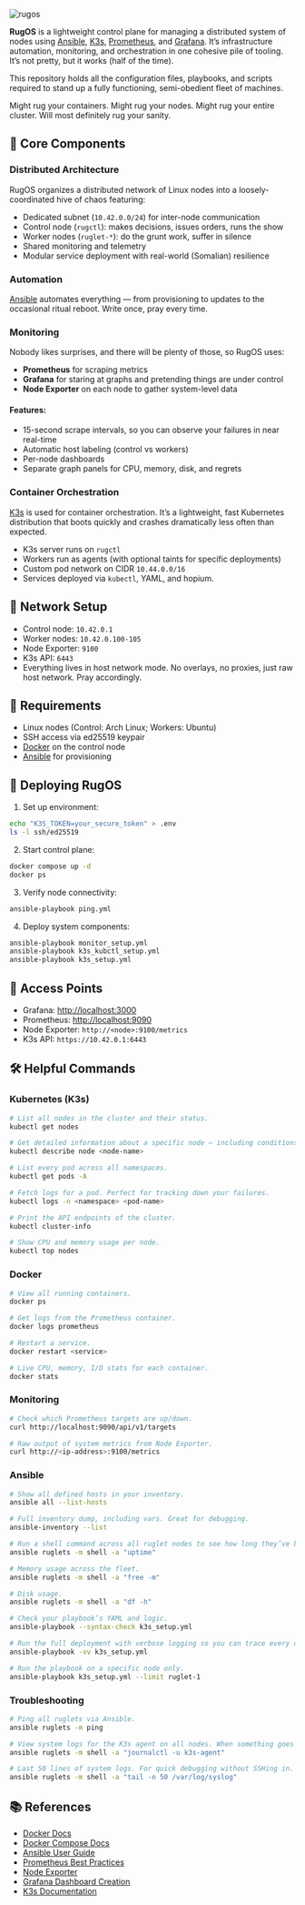 ![rugos](./resources/images/rugos-logo.png)

**RugOS** is a lightweight control plane for managing a distributed system of nodes using [Ansible](https://www.ansible.com/), [K3s](https://k3s.io/), [Prometheus](https://prometheus.io/), and [Grafana](https://grafana.com/). It’s infrastructure automation, monitoring, and orchestration in one cohesive pile of tooling. It’s not pretty, but it works (half of the time).

This repository holds all the configuration files, playbooks, and scripts required to stand up a fully functioning, semi-obedient fleet of machines.

Might rug your containers. Might rug your nodes. Might rug your entire cluster. Will most definitely rug your sanity.

## 🧠 Core Components

### Distributed Architecture

RugOS organizes a distributed network of Linux nodes into a loosely-coordinated hive of chaos featuring:

- Dedicated subnet (`10.42.0.0/24`) for inter-node communication
- Control node (`rugctl`): makes decisions, issues orders, runs the show
- Worker nodes (`ruglet-*`): do the grunt work, suffer in silence
- Shared monitoring and telemetry
- Modular service deployment with real-world (Somalian) resilience
### Automation

[Ansible](https://docs.ansible.com/) automates everything — from provisioning to updates to the occasional ritual reboot. Write once, pray every time.

### Monitoring

Nobody likes surprises, and there will be plenty of those, so RugOS uses:

- **Prometheus** for scraping metrics
- **Grafana** for staring at graphs and pretending things are under control
- **Node Exporter** on each node to gather system-level data

#### Features:

- 15-second scrape intervals, so you can observe your failures in near real-time
- Automatic host labeling (control vs workers)
- Per-node dashboards
- Separate graph panels for CPU, memory, disk, and regrets

### Container Orchestration

[K3s](https://k3s.io/) is used for container orchestration. It’s a lightweight, fast Kubernetes distribution that boots quickly and crashes dramatically less often than expected.

- K3s server runs on `rugctl`
- Workers run as agents (with optional taints for specific deployments)
- Custom pod network on CIDR `10.44.0.0/16`
- Services deployed via `kubectl`, YAML, and hopium.

## 📡 Network Setup

- Control node: `10.42.0.1`
- Worker nodes: `10.42.0.100-105`
- Node Exporter: `9100`
- K3s API: `6443`
- Everything lives in host network mode. No overlays, no proxies, just raw host network. Pray accordingly.

## 🧰 Requirements

- Linux nodes (Control: Arch Linux; Workers: Ubuntu)
- SSH access via ed25519 keypair
- [Docker](https://docs.docker.com/) on the control node
- [Ansible](https://docs.ansible.com/) for provisioning

## 🚀 Deploying RugOS

1. Set up environment:
```bash
echo "K3S_TOKEN=your_secure_token" > .env
ls -l ssh/ed25519
```

2. Start control plane:
```bash
docker compose up -d
docker ps
```

3. Verify node connectivity:
```bash
ansible-playbook ping.yml
```

4. Deploy system components:
```bash
ansible-playbook monitor_setup.yml
ansible-playbook k3s_kubctl_setup.yml
ansible-playbook k3s_setup.yml
```

## 🔭 Access Points

- Grafana: [http://localhost:3000](http://localhost:3000)
- Prometheus: [http://localhost:9090](http://localhost:9090)
- Node Exporter: `http://<node>:9100/metrics`
- K3s API: `https://10.42.0.1:6443`

## 🛠️ Helpful Commands

### Kubernetes (K3s)

```bash
# List all nodes in the cluster and their status.
kubectl get nodes
```

```bash
# Get detailed information about a specific node — including conditions, resource allocations, and taints.
kubectl describe node <node-name>
```

```bash
# List every pod across all namespaces. 
kubectl get pods -A
```

```bash
# Fetch logs for a pod. Perfect for tracking down your failures.
kubectl logs -n <namespace> <pod-name>
```

```bash
# Print the API endpoints of the cluster.
kubectl cluster-info
```

```bash
# Show CPU and memory usage per node. 
kubectl top nodes
```

### Docker

```bash
# View all running containers.
docker ps
```

```bash
# Get logs from the Prometheus container. 
docker logs prometheus 
```

```bash
# Restart a service.
docker restart <service>
```

```bash
# Live CPU, memory, I/O stats for each container.
docker stats
```

### Monitoring

```bash
# Check which Prometheus targets are up/down. 
curl http://localhost:9090/api/v1/targets
```

```bash
# Raw output of system metrics from Node Exporter.
curl http://<ip-address>:9100/metrics
```

### Ansible

```bash
# Show all defined hosts in your inventory.
ansible all --list-hosts
```

```bash
# Full inventory dump, including vars. Great for debugging.
ansible-inventory --list
```

```bash
# Run a shell command across all ruglet nodes to see how long they’ve been running (or crashing).
ansible ruglets -m shell -a "uptime"
```

```bash
# Memory usage across the fleet.
ansible ruglets -m shell -a "free -m"
```

```bash
# Disk usage.
ansible ruglets -m shell -a "df -h"
```

```bash
# Check your playbook’s YAML and logic.
ansible-playbook --syntax-check k3s_setup.yml
```

```bash
# Run the full deployment with verbose logging so you can trace every decision, success, or failure.
ansible-playbook -vv k3s_setup.yml
```

```bash
# Run the playbook on a specific node only.
ansible-playbook k3s_setup.yml --limit ruglet-1
```

### Troubleshooting

```bash
# Ping all ruglets via Ansible.
ansible ruglets -m ping
```

```bash
# View system logs for the K3s agent on all nodes. When something goes wrong, you'll find out why here.
ansible ruglets -m shell -a "journalctl -u k3s-agent"
```

```bash
# Last 50 lines of system logs. For quick debugging without SSHing in.
ansible ruglets -m shell -a "tail -n 50 /var/log/syslog"
```

## 📚 References

- [Docker Docs](https://docs.docker.com/)
- [Docker Compose Docs](https://docs.docker.com/compose/)
- [Ansible User Guide](https://docs.ansible.com/ansible/latest/user_guide/index.html)
- [Prometheus Best Practices](https://prometheus.io/docs/practices/naming/)
- [Node Exporter](https://prometheus.io/docs/guides/node-exporter/)
- [Grafana Dashboard Creation](https://grafana.com/docs/grafana/latest/dashboards/)
- [K3s Documentation](https://docs.k3s.io/)